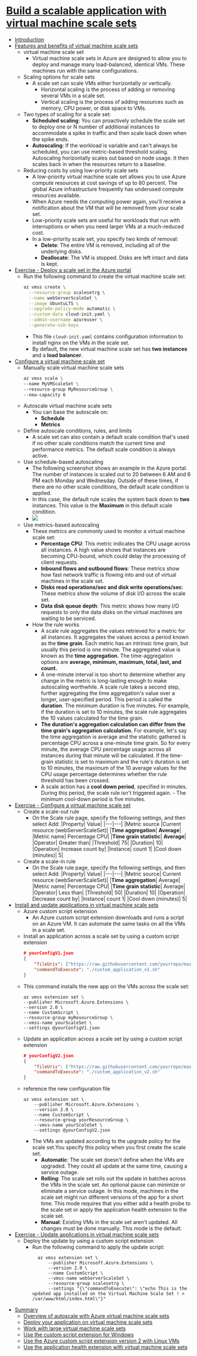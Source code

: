 # [Build a scalable application with virtual machine scale sets](https://docs.microsoft.com/en-au/learn/modules/build-app-with-scale-sets/index)
- [Introduction](https://docs.microsoft.com/en-au/learn/modules/build-app-with-scale-sets/1-introduction)
- [Features and benefits of virtual machine scale sets](https://docs.microsoft.com/en-au/learn/modules/build-app-with-scale-sets/2-features-benefits-virtual-machine-scale-sets)
  - virtual machine scale set
    - Virtual machine scale sets in Azure are designed to allow you to deploy and manage many load-balanced, identical VMs. These machines run with the same configurations. 
  - Scaling options for scale sets
    - A scale set can scale VMs either horizontally or vertically.
      - Horizontal scaling is the process of adding or removing several VMs in a scale set.
      - Vertical scaling is the process of adding resources such as memory, CPU power, or disk space to VMs.
  - Two types of scaling for a scale set:
    - **Scheduled scaling**: You can proactively schedule the scale set to deploy one or N number of additional instances to accommodate a spike in traffic and then scale back down when the spike ends.
    - **Autoscaling**: If the workload is variable and can't always be scheduled, you can use metric-based threshold scaling. Autoscaling horizontally scales out based on node usage. It then scales back in when the resources return to a baseline.
  - Reducing costs by using low-priority scale sets
    - A low-priority virtual machine scale set allows you to use Azure compute resources at cost savings of up to 80 percent. The global Azure infrastructure frequently has underused compute resources available. 
    - When Azure needs the computing power again, you'll receive a notification about the VM that will be removed from your scale set.
    - Low-priority scale sets are useful for workloads that run with interruptions or when you need larger VMs at a much-reduced cost. 
    - In a low-priority scale set, you specify two kinds of removal:
      - **Delete**: The entire VM is removed, including all of the underlying disks.
      - **Deallocate**: The VM is stopped. Disks are left intact and data is kept.
- [Exercise - Deploy a scale set in the Azure portal](https://docs.microsoft.com/en-au/learn/modules/build-app-with-scale-sets/3-exercise-deploy-scale-set-azure-portal)
  - Run the following command to create the virtual machine scale set:
    ```bash
    az vmss create \
      --resource-group scalesetrg \
      --name webServerScaleSet \
      --image UbuntuLTS \
      --upgrade-policy-mode automatic \
      --custom-data cloud-init.yaml \
      --admin-username azureuser \
      --generate-ssh-keys
    ```
      - This file `cloud-init.yaml` contains configuration information to install nginx on the VMs in the scale set.
      - By default, the new virtual machine scale set has **two instances** and a **load balancer**.
- [Configure a virtual machine scale set](https://docs.microsoft.com/en-au/learn/modules/build-app-with-scale-sets/4-configure-virtual-machine-scale-set)
  - Manually scale virtual machine scale sets
    ```bash
    az vmss scale \
    --name MyVMScaleSet \
    --resource-group MyResourceGroup \
    --new-capacity 6
    ```
  - Autoscale virtual machine scale sets
    - You can base the autoscale on:
      - **Schedule**
      - **Metrics**
  - Define autoscale conditions, rules, and limits
    - A scale set can also contain a default scale condition that's used if no other scale conditions match the current time and performance metrics. The default scale condition is always active. 
  - Use schedule-based autoscaling
    - The following screenshot shows an example in the Azure portal. The number of instances is scaled out to 20 between 6 AM and 6 PM each Monday and Wednesday. Outside of these times, if there are no other scale conditions, the default scale condition is applied.
    - In this case, the default rule scales the system back down to **two** instances. This value is the **Maximum** in this default scale condition.
    - ![](2019-11-12-23-02-06.png)
  - Use metrics-based autoscaling
    - These metrics are commonly used to monitor a virtual machine scale set:
      - **Percentage CPU**: This metric indicates the CPU usage across all instances. A high value shows that instances are becoming CPU-bound, which could delay the processing of client requests.
      - **Inbound flows and outbound flows**: These metrics show how fast network traffic is flowing into and out of virtual machines in the scale set.
      - **Disks read operations/sec and disk write operations/sec**: These metrics show the volume of disk I/O across the scale set.
      - **Data disk queue depth**: This metric shows how many I/O requests to only the data disks on the virtual machines are waiting to be serviced.
    - How the rule works
      - A scale rule aggregates the values retrieved for a metric for all instances. It aggregates the values across a period known as the **time grain**. Each metric has an intrinsic time grain, but usually this period is one minute. The aggregated value is known as the **time aggregation**. The time-aggregation options are **average, minimum, maximum, total, last, and count.**
      - A one-minute interval is too short to determine whether any change in the metric is long-lasting enough to make autoscaling worthwhile. A scale rule takes a second step, further aggregating the time aggregation's value over a longer, user-specified period. This period is called the **duration**. The minimum duration is five minutes. For example, if the duration is set to 10 minutes, the scale rule aggregates the 10 values calculated for the time grain.
      - **The duration's aggregation calculation can differ from the time grain's aggregation calculation.** For example, let's say the time aggregation is average and the statistic gathered is percentage CPU across a one-minute time grain. So for every minute, the average CPU percentage usage across all instances during that minute will be calculated. If the time-grain statistic is set to maximum and the rule's duration is set to 10 minutes, the maximum of the 10 average values for the CPU usage percentage determines whether the rule threshold has been crossed.
      - A scale action has a **cool down period**, specified in minutes. During this period, the scale rule isn't triggered again.      - The minimum cool-down period is five minutes.
- [Exercise - Configure a virtual machine scale set](https://docs.microsoft.com/en-au/learn/modules/build-app-with-scale-sets/5-exercise-configure-virtual-machine-scale-set)
  - Create a scale-out rule
    - On the Scale rule page, specify the following settings, and then select Add:
        |Property|	Value|
        |---|---|
        |Metric source	|Current resource (webServerScaleSet)|
        |**Time aggregation**|	**Average**|
        |Metric name|	Percentage CPU|
        |**Time grain statistic**|	**Average**|
        |Operator|	Greater than|
        |Threshold|	75|
        |Duration|	10|
        |Operation|	Increase count by|
        |Instance| count	1|
        |Cool down (minutes)|	5|
  - Create a scale-in rule
    - On the Scale rule page, specify the following settings, and then select Add:
        |Property|	Value|
        |---|---|
        |Metric source|	Current resource (webServerScaleSet)|
        |**Time aggregation**|	Average|
        |Metric name|	Percentage CPU|
        |**Time grain statistic**|	Average|
        |Operator|	Less than|
        |Threshold|	50|
        |Duration|	10|
        |Operation|	Decrease count by|
        |Instance| count	1|
        |Cool down (minutes)|	5|
- [Install and update applications in virtual machine scale sets](https://docs.microsoft.com/en-au/learn/modules/build-app-with-scale-sets/6-install-update-applications-virtual-machine-scale-sets)
  - Azure custom script extension
    - An Azure custom script extension downloads and runs a script on an Azure VM. It can automate the same tasks on all the VMs in a scale set.
  - Install an application across a scale set by using a custom script extension
    ```json
    # yourConfigV1.json 
    {
        "fileUris": ["https://raw.githubusercontent.com/yourrepo/master/custom_application_v1.sh"],
        "commandToExecute": "./custom_application_v1.sh"
    }
    ```
  - This command installs the new app on the VMs across the scale set:
    ```
    az vmss extension set \
    --publisher Microsoft.Azure.Extensions \
    --version 2.0 \
    --name CustomScript \
    --resource-group myResourceGroup \
    --vmss-name yourScaleSet \
    --settings @yourConfigV1.json
    ```
  - Update an application across a scale set by using a custom script extension
    ```json
    # yourConfigV2.json
    {
        "fileUris": ["https://raw.githubusercontent.com/yourrepo/master/custom_application_v2.sh"],
        "commandToExecute": "./custom_application_v2.sh"
    }
    ```
  - reference the new configuration file
    ```
    az vmss extension set \
        --publisher Microsoft.Azure.Extensions \
        --version 2.0 \
        --name CustomScript \
        --resource-group yourResourceGroup \
        --vmss-name yourScaleSet \
        --settings @yourConfigV2.json
    ```
    - The VMs are updated according to the upgrade policy for the scale set.You specify this policy when you first create the scale set.
      - **Automatic**: The scale set doesn't define when the VMs are upgraded. They could all update at the same time, causing a service outage.
      - **Rolling**: The scale set rolls out the update in batches across the VMs in the scale set. An optional pause can minimize or eliminate a service outage. In this mode, machines in the scale set might run different versions of the app for a short time. This mode requires that you either add a health probe to the scale set or apply the application health extension to the scale set.
      - **Manual**: Existing VMs in the scale set aren't updated. All changes must be done manually. This mode is the default.
- [Exercise - Update applications in virtual machine scale sets](https://docs.microsoft.com/en-au/learn/modules/build-app-with-scale-sets/7-exercise-update-applications-virtual-machine-scale-sets)
  - Deploy the update by using a custom script extension
    - Run the following command to apply the update script:
      ```
        az vmss extension set \
            --publisher Microsoft.Azure.Extensions \
            --version 2.0 \
            --name CustomScript \
            --vmss-name webServerScaleSet \
            --resource-group scalesetrg \
            --settings "{\"commandToExecute\": \"echo This is the updated app installed on the Virtual Machine Scale Set ! > /var/www/html/index.html\"}"
      ```
- [Summary](https://docs.microsoft.com/en-au/learn/modules/build-app-with-scale-sets/8-summary)
    - [Overview of autoscale with Azure virtual machine scale sets](https://docs.microsoft.com/azure/virtual-machine-scale-sets/virtual-machine-scale-sets-autoscale-overview)
    - [Deploy your application on virtual machine scale sets](https://docs.microsoft.com/azure/virtual-machine-scale-sets/virtual-machine-scale-sets-deploy-app)
    - [Work with large virtual machine scale sets](https://docs.microsoft.com/azure/virtual-machine-scale-sets/virtual-machine-scale-sets-placement-groups)
    - [Use the custom script extension for Windows](https://docs.microsoft.com/azure/virtual-machines/extensions/custom-script-windows)
    - [Use the Azure custom script extension version 2 with Linux VMs](https://docs.microsoft.com/azure/virtual-machines/extensions/custom-script-linux)
    - [Use the application health extension with virtual machine scale sets](https://docs.microsoft.com/azure/virtual-machine-scale-sets/virtual-machine-scale-sets-health-extension)